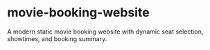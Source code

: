 # movie-booking-website
A modern static movie booking website with dynamic seat selection, showtimes, and booking summary.
